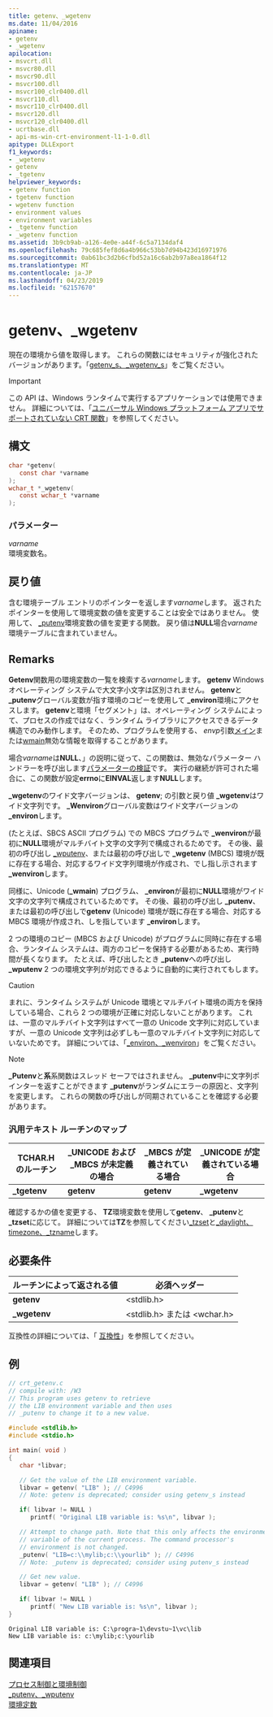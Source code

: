 ```yaml
---
title: getenv、_wgetenv
ms.date: 11/04/2016
apiname:
- getenv
- _wgetenv
apilocation:
- msvcrt.dll
- msvcr80.dll
- msvcr90.dll
- msvcr100.dll
- msvcr100_clr0400.dll
- msvcr110.dll
- msvcr110_clr0400.dll
- msvcr120.dll
- msvcr120_clr0400.dll
- ucrtbase.dll
- api-ms-win-crt-environment-l1-1-0.dll
apitype: DLLExport
f1_keywords:
- _wgetenv
- getenv
- _tgetenv
helpviewer_keywords:
- getenv function
- tgetenv function
- wgetenv function
- environment values
- environment variables
- _tgetenv function
- _wgetenv function
ms.assetid: 3b9cb9ab-a126-4e0e-a44f-6c5a7134daf4
ms.openlocfilehash: 79c685fef8d6a4b966c53bb7d94b423d16971976
ms.sourcegitcommit: 0ab61bc3d2b6cfbd52a16c6ab2b97a8ea1864f12
ms.translationtype: MT
ms.contentlocale: ja-JP
ms.lasthandoff: 04/23/2019
ms.locfileid: "62157670"
---
```

# <a name="getenv-wgetenv"></a>getenv、_wgetenv

現在の環境から値を取得します。 これらの関数にはセキュリティが強化されたバージョンがあります。「[getenv_s、_wgetenv_s](getenv-s-wgetenv-s.md)」をご覧ください。

> [!IMPORTANT]
> この API は、Windows ランタイムで実行するアプリケーションでは使用できません。 詳細については、「[ユニバーサル Windows プラットフォーム アプリでサポートされていない CRT 関数](../../cppcx/crt-functions-not-supported-in-universal-windows-platform-apps.md)」を参照してください。

## <a name="syntax"></a>構文

```C
char *getenv(
   const char *varname
);
wchar_t *_wgetenv(
   const wchar_t *varname
);
```

### <a name="parameters"></a>パラメーター

*varname*<br/>
環境変数名。

## <a name="return-value"></a>戻り値

含む環境テーブル エントリのポインターを返します*varname*します。 返されたポインターを使用して環境変数の値を変更することは安全ではありません。 使用して、 [_putenv](putenv-wputenv.md)環境変数の値を変更する関数。 戻り値は**NULL**場合*varname*環境テーブルに含まれていません。

## <a name="remarks"></a>Remarks

**Getenv**関数用の環境変数の一覧を検索する*varname*します。 **getenv** Windows オペレーティング システムで大文字小文字は区別されません。 **getenv**と **_putenv**グローバル変数が指す環境のコピーを使用して **_environ**環境にアクセスします。 **getenv**と環境「セグメント」は、オペレーティング システムによって、プロセスの作成ではなく、ランタイム ライブラリにアクセスできるデータ構造でのみ動作します。 そのため、プログラムを使用する、 *envp*引数[メイン](../../cpp/main-program-startup.md)または[wmain](../../cpp/main-program-startup.md)無効な情報を取得することがあります。

場合*varname*は**NULL**、」の説明に従って、この関数は、無効なパラメーター ハンドラーを呼び出します[パラメーターの検証](../../c-runtime-library/parameter-validation.md)です。 実行の継続が許可された場合に、この関数が設定**errno**に**EINVAL**返します**NULL**します。

**_wgetenv**のワイド文字バージョンは、 **getenv**; の引数と戻り値 **_wgetenv**はワイド文字列です。 **_Wenviron**グローバル変数はワイド文字バージョンの **_environ**します。

(たとえば、SBCS ASCII プログラム) での MBCS プログラムで **_wenviron**が最初に**NULL**環境がマルチバイト文字の文字列で構成されるためです。 その後、最初の呼び出し  [_wputenv](putenv-wputenv.md)、または最初の呼び出しで **_wgetenv** (MBCS) 環境が既に存在する場合、対応するワイド文字列環境が作成され、でし指し示されます **_wenviron**します。

同様に、Unicode (**_wmain**) プログラム、 **_environ**が最初に**NULL**環境がワイド文字の文字列で構成されているためです。 その後、最初の呼び出し  **_putenv**、または最初の呼び出しで**getenv** (Unicode) 環境が既に存在する場合、対応する MBCS 環境が作成され、しを指しています **_environ**します。

2 つの環境のコピー (MBCS および Unicode) がプログラムに同時に存在する場合、ランタイム システムは、両方のコピーを保持する必要があるため、実行時間が長くなります。 たとえば、呼び出したとき **_putenv**への呼び出し **_wputenv** 2 つの環境文字列が対応できるように自動的に実行されてもします。

> [!CAUTION]
> まれに、ランタイム システムが Unicode 環境とマルチバイト環境の両方を保持している場合、これら 2 つの環境が正確に対応しないことがあります。 これは、一意のマルチバイト文字列はすべて一意の Unicode 文字列に対応していますが、一意の Unicode 文字列は必ずしも一意のマルチバイト文字列に対応していないためです。 詳細については、「[_environ、_wenviron](../../c-runtime-library/environ-wenviron.md)」をご覧ください。

> [!NOTE]
> **_Putenv**と**系**系関数はスレッド セーフではされません。 **_putenv**中に文字列ポインターを返すことができます **_putenv**がランダムにエラーの原因と、文字列を変更します。 これらの関数の呼び出しが同期されていることを確認する必要があります。

### <a name="generic-text-routine-mappings"></a>汎用テキスト ルーチンのマップ

|TCHAR.H のルーチン|_UNICODE および _MBCS が未定義の場合|_MBCS が定義されている場合|_UNICODE が定義されている場合|
|---------------------|------------------------------------|--------------------|-----------------------|
|**_tgetenv**|**getenv**|**getenv**|**_wgetenv**|

確認するかの値を変更する、 **TZ**環境変数を使用して**getenv**、 **_putenv**と **_tzset**に応じて。 詳細については**TZ**を参照してください[_tzset](tzset.md)と[_daylight、timezone、_tzname](../../c-runtime-library/daylight-dstbias-timezone-and-tzname.md)します。

## <a name="requirements"></a>必要条件

|ルーチンによって返される値|必須ヘッダー|
|-------------|---------------------|
|**getenv**|\<stdlib.h>|
|**_wgetenv**|\<stdlib.h> または \<wchar.h>|

互換性の詳細については、「 [互換性](../../c-runtime-library/compatibility.md)」を参照してください。

## <a name="example"></a>例

```C
// crt_getenv.c
// compile with: /W3
// This program uses getenv to retrieve
// the LIB environment variable and then uses
// _putenv to change it to a new value.

#include <stdlib.h>
#include <stdio.h>

int main( void )
{
   char *libvar;

   // Get the value of the LIB environment variable.
   libvar = getenv( "LIB" ); // C4996
   // Note: getenv is deprecated; consider using getenv_s instead

   if( libvar != NULL )
      printf( "Original LIB variable is: %s\n", libvar );

   // Attempt to change path. Note that this only affects the environment
   // variable of the current process. The command processor's
   // environment is not changed.
   _putenv( "LIB=c:\\mylib;c:\\yourlib" ); // C4996
   // Note: _putenv is deprecated; consider using putenv_s instead

   // Get new value.
   libvar = getenv( "LIB" ); // C4996

   if( libvar != NULL )
      printf( "New LIB variable is: %s\n", libvar );
}
```

```Output
Original LIB variable is: C:\progra~1\devstu~1\vc\lib
New LIB variable is: c:\mylib;c:\yourlib
```

## <a name="see-also"></a>関連項目

[プロセス制御と環境制御](../../c-runtime-library/process-and-environment-control.md)<br/>
[_putenv、_wputenv](putenv-wputenv.md)<br/>
[環境定数](../../c-runtime-library/environmental-constants.md)<br/>
